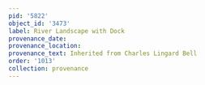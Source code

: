 ```yaml
---
pid: '5822'
object_id: '3473'
label: River Landscape with Dock
provenance_date:
provenance_location:
provenance_text: Inherited from Charles Lingard Bell
order: '1013'
collection: provenance
---
```

